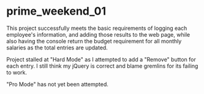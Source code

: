 # prime_weekend_01

This project successfully meets the basic requirements of logging each employee's information, and adding those results to the web page, while also having the console return the budget requirement for all monthly salaries as the total entries are updated.

Project stalled at "Hard Mode" as I attempted to add a "Remove" button for each entry. I still think my jQuery is correct and blame gremlins for its failing to work.

"Pro Mode" has not yet been attempted.
